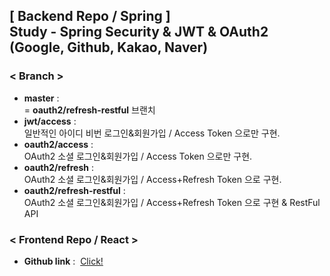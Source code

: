 ## [ Backend Repo / Spring ]<br>Study - Spring Security & JWT & OAuth2<br>(Google, Github, Kakao, Naver)

### < Branch >
- <strong>master</strong>&nbsp;:<br>
= <strong>oauth2/refresh-restful</strong> 브랜치
- <strong>jwt/access</strong>&nbsp;:<br>
일반적인 아이디 비번 로그인&회원가입 / Access Token 으로만 구현.
- <strong>oauth2/access</strong>&nbsp;:<br>
OAuth2 소셜 로그인&회원가입 / Access Token 으로만 구현.
- <strong>oauth2/refresh</strong>&nbsp;:<br>
OAuth2 소셜 로그인&회원가입 / Access+Refresh Token 으로 구현.
- <strong>oauth2/refresh-restful</strong>&nbsp;:<br>
OAuth2 소셜 로그인&회원가입 / Access+Refresh Token 으로 구현 & RestFul API

### < Frontend Repo / React >
- <strong>Github link</strong>&nbsp;:&nbsp;
<a href="https://github.com/tkguswls1106/react-oauth2">Click!</a>